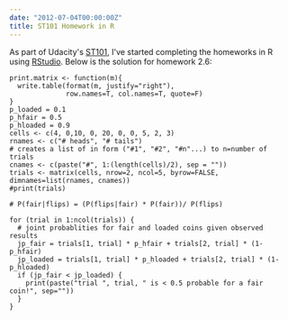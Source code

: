 ```yaml
---
date: "2012-07-04T00:00:00Z"
title: ST101 Homework in R
---
```


As part of Udacity's [ST101](http://www.udacity.com/view#Course/st101/), I've started completing the homeworks in R using [RStudio](http://rstudio.org/). Below is the solution for homework 2.6:

    print.matrix <- function(m){
      write.table(format(m, justify="right"),
                  row.names=T, col.names=T, quote=F)
    }
    p_loaded = 0.1
    p_hfair = 0.5
    p_hloaded = 0.9
    cells <- c(4, 0,10, 0, 20, 0, 0, 5, 2, 3)
    rnames <- c("# heads", "# tails")
    # creates a list of in form ("#1", "#2", "#n"...) to n=number of trials
    cnames <- c(paste("#", 1:(length(cells)/2), sep = "")) 
    trials <- matrix(cells, nrow=2, ncol=5, byrow=FALSE, dimnames=list(rnames, cnames))
    #print(trials)
     
    # P(fair|flips) = (P(flips|fair) * P(fair))/ P(flips)
     
    for (trial in 1:ncol(trials)) {
      # joint probablities for fair and loaded coins given observed results
      jp_fair = trials[1, trial] * p_hfair + trials[2, trial] * (1-p_hfair)
      jp_loaded = trials[1, trial] * p_hloaded + trials[2, trial] * (1-p_hloaded)
      if (jp_fair < jp_loaded) {
        print(paste("trial ", trial, " is < 0.5 probable for a fair coin!", sep=""))
      } 
    }

